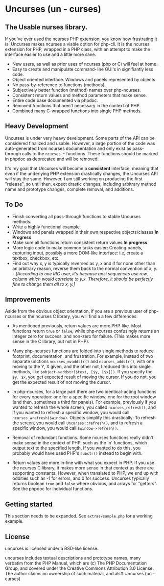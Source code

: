 # Uncurses (un - curses)
## The **U**sable **n**urses library.

If you've ever used the ncurses PHP extension, you know how frustrating it is.  Uncurses makes ncurses a viable option for php-cli.  It is the ncurses
extension for PHP, wrapped in a PHP class, with an attempt to make the interface easier to use and a little more sane.

 * New users, as well as prior uses of ncurses (php or C) will feel at home.
 * Easy to create and manipulate command-line GUI's in signifiantly less code.
 * Object oriented interface.  Windows and panels represented by objects.
 * No pass-by-reference to functions (methods).
 * Subjectively better function (method) names over php-ncurses.
 * Consistent return values and method parameters that make sense.
 * Entire code base documented via phpdoc.
 * Removed functions that aren't necessary in the context of PHP.
 * Combined many C-wrapped functions into single PHP methods.

## Heavy Development ##
Uncurses is under very heavy development.  Some parts of the API can be considered finalized and usable.  However, a large portion of the code was
auto-generated from ncurses documentation and only exist as pass-through calls to the `ncurses_*` functions.  These functions should be marked in phpdoc
as deprecated and will be removed.

It's my goal that Uncurses will become a __consistent__ interface, meaning that even if the underlying PHP extension drastically changes, the Uncurses API will
stay the same.  However, I am still working on producing the first "release", so until then, expect drastic changes, including arbitrary method name and
prototype changes, complete removal, and additions.

## To Do ##
 * Finish converting all pass-through functions to stable Uncurses methods.
 * Write a highly functional example.
 * Windows and panels wrapped in their own respective objects/classes **In Progress**
 * Make sure all functions return consistent return values **In progress**
 * More logic code to make common tasks easier: Creating panels, capturing input, possibly a more DOM-like interface: i.e, create a textbox, checkbox, etc.
 * Find out why x, y is typically reversed as y, x and if for none other than an arbitrary reason, reverse them back to the normal convention of x, y. -
 *[According to one IRC user, it's because ansi sequences use row, column which would correlate to y,x.  Therefore, it should be perfectly fine to change them
 all to x, y.]*

## Improvements
Aside from the obvious object orientation, if you are a previous user of php-ncurses or the ncurses C library, you will find a a few differences:

 * As mentioned previously, return values are more PHP-like.  Most functions return ``true`` or ``false``, while php-ncurses confusingly returns an integer
 zero for success, and non-zero for failure.  (This makes more sense in the C library, but not in PHP).

 * Many php-ncurses functions are folded into single methods to reduce footprint, documentation, and frustration.  For example, instead of two separate
 unctions `ncurses_mvaddstr()` and `ncurses_addstr()`, with one moving to the Y, X given, and the other not, I reduced this into single methods, like
 `$object->addstr($text, [$y, [$x]])`.  If you specify the `$y, $x`, you get expected result of moving the cursor.  If you do not, you get the expected result
 of not moving the cursor.

 * In php-ncurses, for a large part there are two identical-acting functions for every operation: one for a specific window, one for the root window (and then,
 sometimes a third for panels).  For example, previously if you wanted to refresh the whole screen, you called ``ncurses_refresh()``, and if you wanted to
 refresh a specific window, you would call ``ncurses_wrefresh($window)``.  Objects simplify this drastically: To refresh the screen, you would call
 ``Uncurses::refresh()``, and to refresh a specific window, you would call ``$window->refresh()``.

 * Removal of redundant functions.  Some ncurses functions really didn't make sense in the context of PHP, such as the 'n' functions, which output text to the
 specified length.  If you wanted to do this, you probably would have used PHP's `substr()` instead to begin with.

 * Return values are more in-line with what you expect in PHP.  If you use the ncurses C library, it makes more sense in that context as there are supporting
 constants.  However, when translated to PHP, we end up with oddities such as -1 for errors, and 0 for success.   Uncurses typically returns boolean `true` and
 `false` where obvious, and arrays for "getters".  See the phpdoc for individual functions.

## Getting started ##

This section needs to be expanded.  See ``extras/sample.php`` for a working example.

## License ##
uncurses is licensed under a BSD-like license.

uncurses includes textual descriptions and prototype names, many verbatim
from the PHP Manual, which are (c) The PHP Documentation Group, and covered
under the Creative Commons Attribution 3.0 License.  The author claims no
ownership of such material, and als# Uncurses (un - curses)
